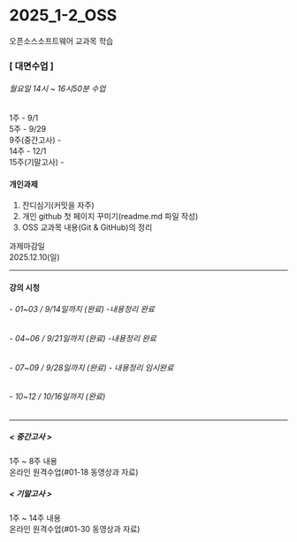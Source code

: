 # 2025_1-2_OSS
오픈소스소프트웨어 교과목 학습

### [ 대면수업 ]
###### 월요일 14시 ~ 16시50분 수업
1주 - 9/1  
5주 - 9/29  
9주(중간고사) -  
14주 - 12/1  
15주(기말고사) - 

#### 개인과제
1. 잔디심기(커밋을 자주)
2. 개인 github 첫 페이지 꾸미기(readme.md 파일 작성)
3. OSS 교과목 내용(Git & GitHub)의 정리<br>

과제마감일<br>
2025.12.10(일)
***

#### 강의 시청
###### - 01~03 / 9/14일까지 (완료) -내용정리 완료
###### - 04~06 / 9/21일까지 (완료) -내용정리 완료
###### - 07~09 / 9/28일까지 (완료) - 내용정리 임시완료
###### - 10~12 / 10/16일까지 (완료)
***

##### < 중간고사 >
1주 ~ 8주 내용<br>
온라인 원격수업(#01-18 동영상과 자료)

##### < 기말고사 >
1주 ~ 14주 내용<br>
온라인 원격수업(#01-30 동영상과 자료)

